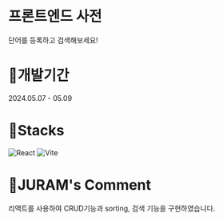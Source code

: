# 프론트엔드 사전
단어를 등록하고 검색해보세요!
# 📖개발기간
2024.05.07 - 05.09

# 📖Stacks
![React](https://img.shields.io/badge/react-%2320232a.svg?style=for-the-badge&logo=react&logoColor=%2361DAFB)
![Vite](https://img.shields.io/badge/vite-%23646CFF.svg?style=for-the-badge&logo=vite&logoColor=white)

# 📖JURAM's Comment
리액트를 사용하여 CRUD기능과 sorting, 검색 기능을 구현하였습니다.
